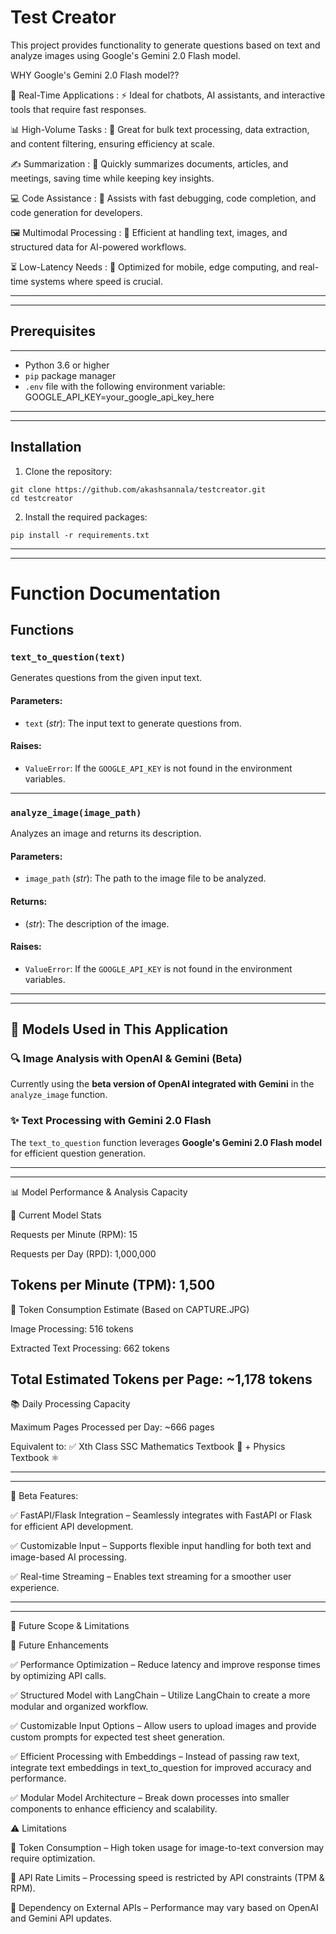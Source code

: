 # Test Creator

This project provides functionality to generate questions based on text and analyze images using Google's Gemini 2.0 Flash model.


WHY Google's Gemini 2.0 Flash model??

💬 Real-Time Applications :
⚡ Ideal for chatbots, AI assistants, and interactive tools that require fast responses.

📊 High-Volume Tasks :
📑 Great for bulk text processing, data extraction, and content filtering, ensuring efficiency at scale.

✍️ Summarization :
📄 Quickly summarizes documents, articles, and meetings, saving time while keeping key insights.

💻 Code Assistance :
🔧 Assists with fast debugging, code completion, and code generation for developers.

🖼️ Multimodal Processing :
📸 Efficient at handling text, images, and structured data for AI-powered workflows.

⏳ Low-Latency Needs :
📱 Optimized for mobile, edge computing, and real-time systems where speed is crucial.

------------------------------------------------------------------------------------------------------------------------------------------
------------------------------------------------------------------------------------------------------------------------------------------



## Prerequisites
------------------------------------------------------------------------------------------------------------------------------------------

- Python 3.6 or higher
- `pip` package manager
- `.env` file with the following environment variable:
    GOOGLE_API_KEY=your_google_api_key_here

------------------------------------------------------------------------------------------------------------------------------------------
------------------------------------------------------------------------------------------------------------------------------------------ 


## Installation

1. Clone the repository:
  ```
  git clone https://github.com/akashsannala/testcreator.git
  cd testcreator
  ```

2. Install the required packages:
  ```
  pip install -r requirements.txt

  ```


------------------------------------------------------------------------------------------------------------------------------------------
------------------------------------------------------------------------------------------------------------------------------------------



# Function Documentation

## **Functions**

### `text_to_question(text)`
Generates questions from the given input text.

#### **Parameters**:
- `text` (*str*): The input text to generate questions from.

#### **Raises**:
- `ValueError`: If the `GOOGLE_API_KEY` is not found in the environment variables.

------------------------------------------------------------------------------------------------------------------------------------------

### `analyze_image(image_path)`
Analyzes an image and returns its description.

#### **Parameters**:
- `image_path` (*str*): The path to the image file to be analyzed.

#### **Returns**:
- (*str*): The description of the image.

#### **Raises**:
- `ValueError`: If the `GOOGLE_API_KEY` is not found in the environment variables.


------------------------------------------------------------------------------------------------------------------------------------------
------------------------------------------------------------------------------------------------------------------------------------------

## 🧠 Models Used in This Application  

### 🔍 **Image Analysis with OpenAI & Gemini (Beta)**  
Currently using the **beta version of OpenAI integrated with Gemini** in the `analyze_image` function.  

### ✨ **Text Processing with Gemini 2.0 Flash**  
The `text_to_question` function leverages **Google's Gemini 2.0 Flash model** for efficient question generation.  



------------------------------------------------------------------------------------------------------------------------------------------
------------------------------------------------------------------------------------------------------------------------------------------


📊 Model Performance & Analysis Capacity

🔢 Current Model Stats

Requests per Minute (RPM): 15

Requests per Day (RPD): 1,000,000

Tokens per Minute (TPM): 1,500
------------------------------------------------------------------------------------------------------------------------------------------
📄 Token Consumption Estimate (Based on CAPTURE.JPG)

Image Processing: 516 tokens

Extracted Text Processing: 662 tokens

Total Estimated Tokens per Page: ~1,178 tokens
------------------------------------------------------------------------------------------------------------------------------------------
📚 Daily Processing Capacity

Maximum Pages Processed per Day: ~666 pages

Equivalent to:
✅ Xth Class SSC Mathematics Textbook 📖 + Physics Textbook ⚛️


------------------------------------------------------------------------------------------------------------------------------------------
------------------------------------------------------------------------------------------------------------------------------------------

🚀 Beta Features:


✅ FastAPI/Flask Integration – Seamlessly integrates with FastAPI or Flask for efficient API development.

✅ Customizable Input – Supports flexible input handling for both text and image-based AI processing.

✅ Real-time Streaming – Enables text streaming for a smoother user experience.



------------------------------------------------------------------------------------------------------------------------------------------
------------------------------------------------------------------------------------------------------------------------------------------

🚀 Future Scope & Limitations 


🎯 Future Enhancements

✅ Performance Optimization – Reduce latency and improve response times by optimizing API calls.

✅ Structured Model with LangChain – Utilize LangChain to create a more modular and organized workflow.

✅ Customizable Input Options – Allow users to upload images and provide custom prompts for expected test sheet generation.

✅ Efficient Processing with Embeddings – Instead of passing raw text, integrate text embeddings in text_to_question for improved accuracy and performance.

✅ Modular Model Architecture – Break down processes into smaller components to enhance efficiency and scalability.


⚠️ Limitations

📌 Token Consumption – High token usage for image-to-text conversion may require optimization.

📌 API Rate Limits – Processing speed is restricted by API constraints (TPM & RPM).

📌 Dependency on External APIs – Performance may vary based on OpenAI and Gemini API updates.









